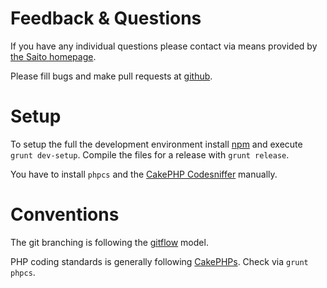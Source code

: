 # Feedback & Questions #

If you have any individual questions please contact via means provided by [the Saito homepage][saito-homepage].

Please fill bugs and make pull requests at [github][saito-github].

# Setup #

To setup the full the development environment install [npm][npm] and execute `grunt dev-setup`. Compile the files for a release with `grunt release`.

You have to install `phpcs` and the [CakePHP Codesniffer](https://github.com/cakephp/cakephp-codesniffer) manually.

# Conventions #

The git branching is following the [gitflow][gitflow] model.

PHP coding standards is generally following [CakePHPs][php-coding-standards]. Check via `grunt phpcs`.


[saito-homepage]: http://saito.siezi.com
[saito-github]: https://github.com/Schlaefer/Saito
[gitflow]: http://nvie.com/posts/a-successful-git-branching-model/
[npm]: https://npmjs.org/
[php-coding-standards]: http://book.cakephp.org/2.0/en/contributing/cakephp-coding-conventions.html